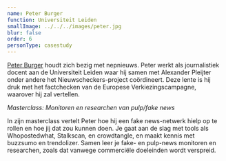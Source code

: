 ```yaml
---
name: Peter Burger
function: Universiteit Leiden
smallImage: ../../../images/peter.jpg
blur: false
order: 6
personType: casestudy
---
```

[Peter Burger](https://twitter.com/jpeterburger) houdt zich bezig met nepnieuws. Peter werkt als journalistiek docent aan de Universiteit Leiden waar hij samen met Alexander Pleijter onder andere het Nieuwscheckers-project coördineert. Deze lente is hij druk met het factchecken van de Europese Verkiezingscampagne, waarover hij zal vertellen. 

*Masterclass: Monitoren en researchen van pulp/fake news*

In zijn masterclass vertelt Peter hoe hij een fake news-netwerk hielp op te rollen en hoe jij dat zou kunnen doen. Je gaat aan de slag met tools als Whopostedwhat, Stalkscan, en crowdtangle, en maakt kennis met buzzsumo en trendolizer. Samen leer je fake- en pulp-news monitoren en researchen, zoals dat vanwege commerciële doeleinden wordt verspreid. 